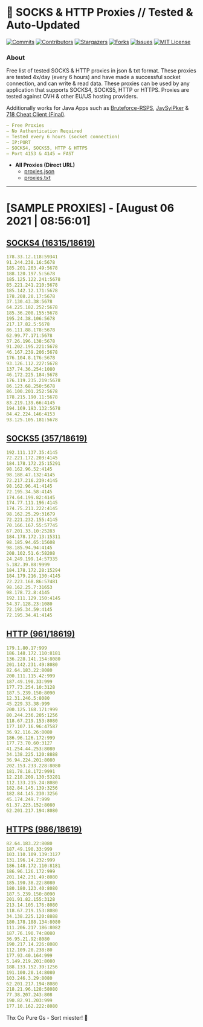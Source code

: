 <!-- MARKDOWN LINKS & IMAGES -->
<!-- https://www.markdownguide.org/basic-syntax/#reference-style-links -->
[contributors-shield]: https://img.shields.io/github/contributors/KaiBurton/free-proxies-autoupdated?style=for-the-badge
[contributors-url]: https://github.com/KaiBurton/free-proxies-autoupdated/graphs/contributors
[forks-shield]: https://img.shields.io/github/forks/KaiBurton/free-proxies-autoupdated?style=for-the-badge
[forks-url]: https://github.com/KaiBurton/free-proxies-autoupdated/network/members
[stars-shield]: https://img.shields.io/github/stars/KaiBurton/free-proxies-autoupdated?style=for-the-badge
[stars-url]: https://github.com/KaiBurton/free-proxies-autoupdated/stargazers
[issues-shield]: https://img.shields.io/github/issues/KaiBurton/free-proxies-autoupdated?style=for-the-badge
[issues-url]: https://github.com/KaiBurton/free-proxies-autoupdated/issues
[license-shield]: https://img.shields.io/github/license/KaiBurton/free-proxies-autoupdated?style=for-the-badge
[license-url]: https://github.com/KaiBurton/free-proxies-autoupdated/blob/main/LICENSE
[commit-shield]: https://img.shields.io/github/last-commit/KaiBurton/free-proxies-autoupdated?style=for-the-badge
[commit-url]: https://github.com/KaiBurton/free-proxies-autoupdated/commits/main

# 🎁 SOCKS & HTTP Proxies // Tested & Auto-Updated

[![Commits][commit-shield]][commit-url]
[![Contributors][contributors-shield]][contributors-url]
[![Stargazers][stars-shield]][stars-url]
[![Forks][forks-shield]][forks-url]
[![Issues][issues-shield]][issues-url]
[![MIT License][license-shield]][license-url]

### About
Free list of tested SOCKS & HTTP proxies in json & txt format. These proxies are tested 4x/day (every 6 hours) and have made a successful socket connection, and can write & read data. These proxies can be used by any application that supports SOCKS4, SOCKS5, HTTP or HTTPS. Proxies are tested against OVH & other EU/US hosting providers.

Additionally works for Java Apps such as [Bruteforce-RSPS](https://github.com/KaiBurton/Bruteforce-RSPS), [JaySyiPker](https://github.com/JayArrowz/JaySyiPker) & [718 Cheat Client (Final)](https://github.com/KaiBurton/718-Cheat-Client-Final). 

```yaml
— Free Proxies
— No Authentication Required
— Tested every 6 hours (socket connection)
— IP:PORT
— SOCKS4, SOCKS5, HTTP & HTTPS
— Port 4153 & 4145 = FAST
```

- **All Proxies (Direct URL)**
  - [proxies.json](https://raw.githubusercontent.com/KaiBurton/free-proxies-autoupdated/main/proxies.json)
  - [proxies.txt](https://raw.githubusercontent.com/KaiBurton/free-proxies-autoupdated/main/proxies.txt)

---

# [SAMPLE PROXIES] - [August 06 2021 | 08:56:01]

## [SOCKS4 (16315/18619)](https://raw.githubusercontent.com/KaiBurton/free-proxies-autoupdated/main/proxies-socks4.txt)
```yaml
178.33.12.118:59341
91.244.238.16:5678
185.201.203.49:5678
188.120.197.5:5678
185.125.122.241:5678
85.221.241.210:5678
185.142.12.171:5678
178.208.20.17:5678
37.130.43.38:5678
64.225.182.252:5678
185.36.208.155:5678
195.24.38.106:5678
217.17.82.5:5678
86.111.88.178:5678
62.99.77.171:5678
37.26.196.138:5678
91.202.195.221:5678
46.167.239.206:5678
176.104.8.176:5678
93.126.112.227:5678
137.74.36.254:1080
46.172.225.184:5678
176.119.235.219:5678
86.123.68.250:5678
86.100.201.252:5678
178.215.190.11:5678
83.219.139.66:4145
194.169.193.132:5678
84.42.224.146:4153
93.125.105.181:5678
```

## [SOCKS5 (357/18619)](https://raw.githubusercontent.com/KaiBurton/free-proxies-autoupdated/main/proxies-socks5.txt)
```yaml
192.111.137.35:4145
72.221.172.203:4145
184.178.172.25:15291
98.162.96.52:4145
98.188.47.132:4145
72.217.216.239:4145
98.162.96.41:4145
72.195.34.58:4145
174.64.199.82:4145
174.77.111.196:4145
174.75.211.222:4145
98.162.25.29:31679
72.221.232.155:4145
70.166.167.55:57745
67.201.33.10:25283
184.178.172.13:15311
98.185.94.65:15608
98.185.94.94:4145
208.102.51.6:58208
24.249.199.14:57335
5.182.39.88:9999
184.178.172.28:15294
184.179.216.130:4145
72.223.168.86:57481
98.162.25.7:31653
98.178.72.8:4145
192.111.129.150:4145
54.37.128.23:1080
72.195.34.59:4145
72.195.34.41:4145
```

## [HTTP (961/18619)](https://raw.githubusercontent.com/KaiBurton/free-proxies-autoupdated/main/proxies-http.txt)
```yaml
179.1.80.17:999
186.148.172.110:8181
136.228.141.154:8080
201.142.231.49:8080
82.64.183.22:8080
200.111.115.42:999
187.49.190.33:999
177.73.254.10:3128
187.5.239.150:8090
12.31.246.5:8080
45.229.33.38:999
200.125.168.171:999
80.244.236.205:1256
118.67.219.153:8080
177.107.16.96:47587
36.92.116.26:8080
186.96.126.172:999
177.73.70.60:3127
41.254.44.253:8080
34.138.225.120:8888
36.94.224.201:8080
202.153.233.228:8080
181.78.18.172:9991
12.218.209.130:53281
112.133.215.24:8080
182.84.145.139:3256
182.84.145.230:3256
45.174.249.7:999
61.37.223.152:8080
62.201.217.194:8080
```

## [HTTPS (986/18619)](https://raw.githubusercontent.com/KaiBurton/free-proxies-autoupdated/main/proxies-https.txt)
```yaml
82.64.183.22:8080
187.49.190.33:999
103.110.109.139:3127
131.196.14.232:999
186.148.172.110:8181
186.96.126.172:999
201.142.231.49:8080
185.190.38.22:8080
180.180.123.40:8080
187.5.239.150:8090
201.91.82.155:3128
213.14.105.176:8080
118.67.219.153:8080
34.138.225.120:8888
180.178.188.134:8080
111.206.217.186:8082
187.76.190.74:8080
36.95.21.92:8080
190.217.14.226:8080
112.109.20.238:80
177.93.40.164:999
5.149.219.201:8080
188.133.152.39:1256
191.100.20.14:8080
103.246.3.29:8080
62.201.217.194:8080
218.21.96.128:58080
77.38.207.243:808
190.82.91.203:999
177.10.162.222:8080
```



Thx Co Pure Gs - Sort miester! 💟